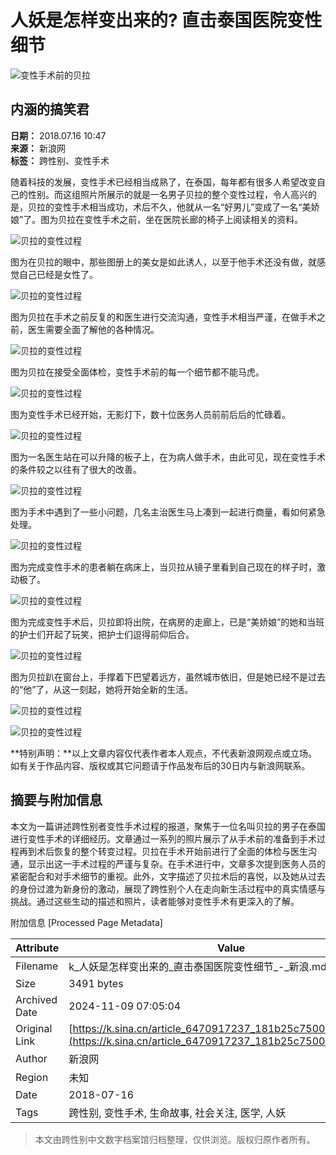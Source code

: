 # 人妖是怎样变出来的? 直击泰国医院变性细节

![变性手术前的贝拉](https://n.sinaimg.cn/sinacn10205/360/w180h180/20191010/0acc-ifrwayx3406277.jpg)

## 内涵的搞笑君

**日期：** 2018.07.16 10:47  
**来源：** 新浪网  
**标签：** 跨性别、变性手术  

随着科技的发展，变性手术已经相当成熟了，在泰国，每年都有很多人希望改变自己的性别。而这组照片所展示的就是一名男子贝拉的整个变性过程，令人高兴的是，贝拉的变性手术相当成功，术后不久，他就从一名“好男儿”变成了一名“美娇娘”了。图为贝拉在变性手术之前，坐在医院长廊的椅子上阅读相关的资料。

![贝拉的变性过程](http://k.sinaimg.cn/n/sinacn10/27/w564h263/20180716/f211-hfkffak3771597.png/w700d1q75cms.jpg)

图为在贝拉的眼中，那些图册上的美女是如此诱人，以至于他手术还没有做，就感觉自己已经是女性了。

![贝拉的变性过程](http://k.sinaimg.cn/n/sinacn10/124/w600h324/20180716/f83f-hfkffak3771728.png/w700d1q75cms.jpg)

图为贝拉在手术之前反复的和医生进行交流沟通，变性手术相当严谨，在做手术之前，医生需要全面了解他的各种情况。

![贝拉的变性过程](http://k.sinaimg.cn/n/sinacn10/114/w586h328/20180716/2f7f-hfkffak3771837.png/w700d1q75cms.jpg)

图为贝拉在接受全面体检，变性手术前的每一个细节都不能马虎。

![贝拉的变性过程](http://k.sinaimg.cn/n/sinacn10/146/w603h343/20180716/db2f-hfkffak3771960.png/w700d1q75cms.jpg)

图为变性手术已经开始，无影灯下，数十位医务人员前前后后的忙碌着。

![贝拉的变性过程](http://k.sinaimg.cn/n/sinacn10/180/w476h504/20180716/0cb3-hfkffak3772092.png/w700d1q75cms.jpg)

图为一名医生站在可以升降的板子上，在为病人做手术，由此可见，现在变性手术的条件较之以往有了很大的改善。

![贝拉的变性过程](http://k.sinaimg.cn/n/sinacn10/103/w574h329/20180716/d1d2-hfkffak3772233.png/w700d1q75cms.jpg)

图为手术中遇到了一些小问题，几名主治医生马上凑到一起进行商量，看如何紧急处理。

![贝拉的变性过程](http://k.sinaimg.cn/n/sinacn10/67/w555h312/20180716/e097-hfkffak3772375.png/w700d1q75cms.jpg)

图为完成变性手术的患者躺在病床上，当贝拉从镜子里看到自己现在的样子时，激动极了。

![贝拉的变性过程](http://k.sinaimg.cn/n/sinacn10/24/w478h346/20180716/4a4a-hfkffak3772482.png/w700d1q75cms.jpg)

图为完成变性手术后，贝拉即将出院，在病房的走廊上，已是“美娇娘”的她和当班的护士们开起了玩笑，把护士们逗得前仰后合。

![贝拉的变性过程](http://k.sinaimg.cn/n/sinacn10/181/w658h323/20180716/ab9a-hfkffak3772607.png/w700d1q75cms.jpg)

图为贝拉趴在窗台上，手撑着下巴望着远方，虽然城市依旧，但是她已经不是过去的“他”了，从这一刻起，她将开始全新的生活。

![贝拉的变性过程](http://k.sinaimg.cn/n/sinacn10/92/w596h296/20180716/8e42-hfkffak3772744.png/w700d1q75cms.jpg)

![贝拉的变性过程](http://k.sinaimg.cn/n/sinacn10/154/w627h327/20180716/7a29-hfkffak3772826.png/w700d1q75cms.jpg)

**特别声明：**以上文章内容仅代表作者本人观点，不代表新浪网观点或立场。如有关于作品内容、版权或其它问题请于作品发布后的30日内与新浪网联系。

## 摘要与附加信息

<!-- tcd_abstract -->
本文为一篇讲述跨性别者变性手术过程的报道，聚焦于一位名叫贝拉的男子在泰国进行变性手术的详细经历。文章通过一系列的照片展示了从手术前的准备到手术过程再到术后恢复的整个转变过程。贝拉在手术开始前进行了全面的体检与医生沟通，显示出这一手术过程的严谨与复杂。在手术进行中，文章多次提到医务人员的紧密配合和对手术细节的重视。此外，文字描述了贝拉术后的喜悦，以及她从过去的身份过渡为新身份的激动，展现了跨性别个人在走向新生活过程中的真实情感与挑战。通过这些生动的描述和照片，读者能够对变性手术有更深入的了解。
<!-- tcd_abstract_end -->

附加信息 [Processed Page Metadata]

| Attribute       | Value                                  |
|-----------------|----------------------------------------|
| Filename        | k_人妖是怎样变出来的_直击泰国医院变性细节_-_新浪.md                             |
| Size            | 3491 bytes                           |
| Archived Date   | 2024-11-09 07:05:04                             |
| Original Link   | [https://k.sina.cn/article_6470917237_181b25c75001009dfo.html](https://k.sina.cn/article_6470917237_181b25c75001009dfo.html)                       |
| Author          | 新浪网                               |
| Region          | 未知                               |
| Date            | 2018-07-16                                 |
| Tags            | 跨性别, 变性手术, 生命故事, 社会关注, 医学, 人妖                                 |
>
> 本文由跨性别中文数字档案馆归档整理，仅供浏览。版权归原作者所有。
>